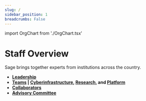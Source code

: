 ```yaml
---
slug: /
sidebar_position: 1
breadcrumbs: False
---
```

import OrgChart from './OrgChart.tsx'


# Staff Overview

Sage brings together experts from institutions across the country.

- **[Leadership](/team/leadership)**
- **[Teams](/team/team-members) | [Cyberinfrastructure](/team/team-members#cyberinfrastructure), [Research](/team/team-members#research--ai-enablement), and [Platform](/team/team-members#platform)**
- **[Collaborators](/team/collaborators)**
- **[Advisory Committee](/team/advisory-committee)**
